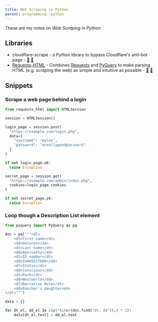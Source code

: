 ```yaml
---
title: Web Scraping in Python
parent: programming--python
---
```


These are my notes on <dfn>Web Scraping in Python</dfn>

## Libraries

-   cloudflare-scrape - a Python library to bypass Cloudflare's anti-bot page - [:octopus:](https://github.com/Anorov/cloudflare-scrape "cloudflare-scrape on GitHub") [:snake:](https://pypi.python.org/pypi/cfscrape/ "cfscrape on PyPi")
-   [Requests-HTML][1] - Combines [Requests][2] and [PyQuery][3] to make parsing HTML (e.g. scraping the web) as simple and intuitive as possible - [:octopus:][4] [:snake:][5]

## Snippets

### Scrape a web page behind a login

```python
from requests_html import HTMLSession

session = HTMLSession()

login_page = session.post(
  "https://example.com/login.php",
  data={
    "username": "myles",
    "password": "areallygoodpassword"
  }
)

if not login_page.ok:
  raise Exception

secret_page = session.get(
  "https://example.com/admin/index.php",
  cookies=login_page.cookies
)

if not secret_page.pk:
  raise Exception
```

### Loop though a Description List element

```python
from pyquery import PyQuery as pq

doc = pq("""<dl>
    <dt>First name</dt>
    <dd>Dolores</dd>
    <dt>Last name</dt>
    <dd>Abernathy</dd>
    <dt>ID number</dt>
    <dd>CH465517080</dd>
    <dt>Status</dt>
    <dd>Conscious</dd>
    <dt>Park</dt>
    <dd>Westworld</dd>
    <dt>Narrative Role</dt>
    <dd>Rancher's daughter<dd>
</dl>""")

data = {}

for dt_el, dd_el in zip(*(iter(doc.find("dt, dd")),) * 2):
    data[dt_el.text] = dd_el.text
```

[1]: https://html.python-requests.org/ "HTML Parsing for Humans"

[2]: https://python-requests.org/

[3]: https://pythonhosted.org/pyquery/

[4]: https://github.com/kennethreitz/requests-html "Requests-HTML on GitHub"

[5]: https://pypi.org/project/requests-html/ "Requests-HTML on PyPi"
